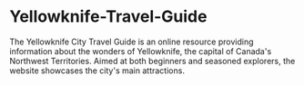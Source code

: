 # Yellowknife-Travel-Guide
The Yellowknife City Travel Guide is an online resource providing information about the wonders of Yellowknife, the capital of Canada's Northwest Territories. Aimed at both beginners and seasoned explorers, the website showcases the city's main attractions.
